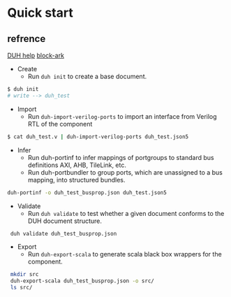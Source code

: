 Quick start
===============

refrence
--------------
[DUH help](https://github.com/sifive/duh)
[block-ark](https://github.com/sifive/block-ark)

* Create
    - Run `duh init` to create a base document.
```sh
$ duh init
# write --> duh_test
```

* Import
    - Run `duh-import-verilog-ports` to import an interface from Verilog RTL of the component
```sh
$ cat duh_test.v | duh-import-verilog-ports duh_test.json5
```

* Infer
    - Run duh-portinf to infer mappings of portgroups to standard bus definitions AXI, AHB, TileLink, etc.
    - Run duh-portbundler to group ports, which are unassigned to a bus mapping, into structured bundles.
```sh
duh-portinf -o duh_test_busprop.json duh_test.json5
```

* Validate
    - Run `duh validate` to test whether a given document conforms to the DUH document structure.
```sh
 duh validate duh_test_busprop.json
```


* Export
    - Run `duh-export-scala` to generate scala black box wrappers for the component.
```sh        
 mkdir src
 duh-export-scala duh_test_busprop.json -o src/
 ls src/
 ```

